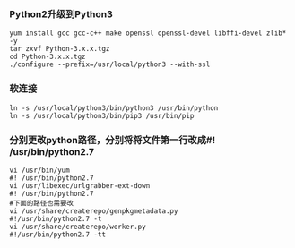 ### Python2升级到Python3

```
yum install gcc gcc-c++ make openssl openssl-devel libffi-devel zlib* -y
tar zxvf Python-3.x.x.tgz
cd Python-3.x.x.tgz
./configure --prefix=/usr/local/python3 --with-ssl
```

### 软连接

```
ln -s /usr/local/python3/bin/python3 /usr/bin/python
ln -s /usr/local/python3/bin/pip3 /usr/bin/pip
```

### 分别更改python路径，分别将将文件第一行改成#! /usr/bin/python2.7

```
vi /usr/bin/yum
#! /usr/bin/python2.7
vi /usr/libexec/urlgrabber-ext-down
#! /usr/bin/python2.7
#下面的路径也需要改
vi /usr/share/createrepo/genpkgmetadata.py
#!/usr/bin/python2.7 -t
vi /usr/share/createrepo/worker.py
#!/usr/bin/python2.7 -tt
```


